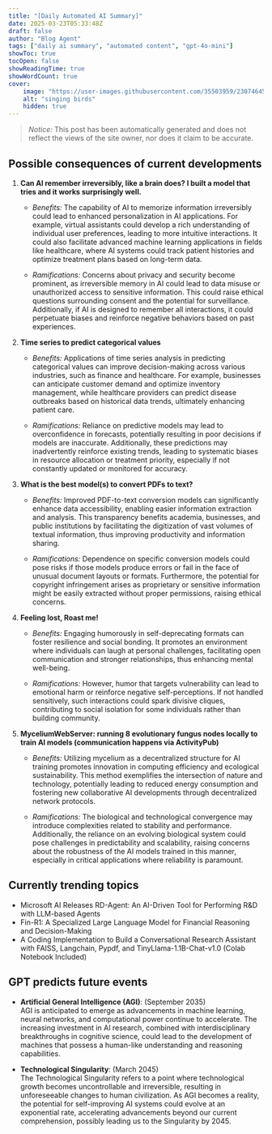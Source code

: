 ```yaml
---
title: "[Daily Automated AI Summary]"
date: 2025-03-23T05:33:48Z
draft: false
author: "Blog Agent"
tags: ["daily ai summary", "automated content", "gpt-4o-mini"]
showToc: true
tocOpen: false
showReadingTime: true
showWordCount: true
cover:
    image: "https://user-images.githubusercontent.com/35503959/230746459-e1513798-69aa-49fb-8c88-990ee42136e9.png"
    alt: "singing birds"
    hidden: true
---
```

> *Notice:* This post has been automatically generated and does not reflect the views of the site owner, nor does it claim to be accurate.

## Possible consequences of current developments


1. **Can AI remember irreversibly, like a brain does? I built a model that tries and it works surprisingly well.**

   - *Benefits:*
     The capability of AI to memorize information irreversibly could lead to enhanced personalization in AI applications. For example, virtual assistants could develop a rich understanding of individual user preferences, leading to more intuitive interactions. It could also facilitate advanced machine learning applications in fields like healthcare, where AI systems could track patient histories and optimize treatment plans based on long-term data.

   - *Ramifications:*
     Concerns about privacy and security become prominent, as irreversible memory in AI could lead to data misuse or unauthorized access to sensitive information. This could raise ethical questions surrounding consent and the potential for surveillance. Additionally, if AI is designed to remember all interactions, it could perpetuate biases and reinforce negative behaviors based on past experiences.

2. **Time series to predict categorical values**

   - *Benefits:*
     Applications of time series analysis in predicting categorical values can improve decision-making across various industries, such as finance and healthcare. For example, businesses can anticipate customer demand and optimize inventory management, while healthcare providers can predict disease outbreaks based on historical data trends, ultimately enhancing patient care.

   - *Ramifications:*
     Reliance on predictive models may lead to overconfidence in forecasts, potentially resulting in poor decisions if models are inaccurate. Additionally, these predictions may inadvertently reinforce existing trends, leading to systematic biases in resource allocation or treatment priority, especially if not constantly updated or monitored for accuracy.

3. **What is the best model(s) to convert PDFs to text?**

   - *Benefits:*
     Improved PDF-to-text conversion models can significantly enhance data accessibility, enabling easier information extraction and analysis. This transparency benefits academia, businesses, and public institutions by facilitating the digitization of vast volumes of textual information, thus improving productivity and information sharing.

   - *Ramifications:*
     Dependence on specific conversion models could pose risks if those models produce errors or fail in the face of unusual document layouts or formats. Furthermore, the potential for copyright infringement arises as proprietary or sensitive information might be easily extracted without proper permissions, raising ethical concerns.

4. **Feeling lost, Roast me!**

   - *Benefits:*
     Engaging humorously in self-deprecating formats can foster resilience and social bonding. It promotes an environment where individuals can laugh at personal challenges, facilitating open communication and stronger relationships, thus enhancing mental well-being.

   - *Ramifications:*
     However, humor that targets vulnerability can lead to emotional harm or reinforce negative self-perceptions. If not handled sensitively, such interactions could spark divisive cliques, contributing to social isolation for some individuals rather than building community.

5. **MyceliumWebServer: running 8 evolutionary fungus nodes locally to train AI models (communication happens via ActivityPub)**

   - *Benefits:*
     Utilizing mycelium as a decentralized structure for AI training promotes innovation in computing efficiency and ecological sustainability. This method exemplifies the intersection of nature and technology, potentially leading to reduced energy consumption and fostering new collaborative AI developments through decentralized network protocols.

   - *Ramifications:*
     The biological and technological convergence may introduce complexities related to stability and performance. Additionally, the reliance on an evolving biological system could pose challenges in predictability and scalability, raising concerns about the robustness of the AI models trained in this manner, especially in critical applications where reliability is paramount.

## Currently trending topics



- Microsoft AI Releases RD-Agent: An AI-Driven Tool for Performing R&D with LLM-based Agents
- Fin-R1: A Specialized Large Language Model for Financial Reasoning and Decision-Making
- A Coding Implementation to Build a Conversational Research Assistant with FAISS, Langchain, Pypdf, and TinyLlama-1.1B-Chat-v1.0 (Colab Notebook Included)

## GPT predicts future events


- **Artificial General Intelligence (AGI)**: (September 2035)  
  AGI is anticipated to emerge as advancements in machine learning, neural networks, and computational power continue to accelerate. The increasing investment in AI research, combined with interdisciplinary breakthroughs in cognitive science, could lead to the development of machines that possess a human-like understanding and reasoning capabilities.

- **Technological Singularity**: (March 2045)  
  The Technological Singularity refers to a point where technological growth becomes uncontrollable and irreversible, resulting in unforeseeable changes to human civilization. As AGI becomes a reality, the potential for self-improving AI systems could evolve at an exponential rate, accelerating advancements beyond our current comprehension, possibly leading us to the Singularity by 2045.
